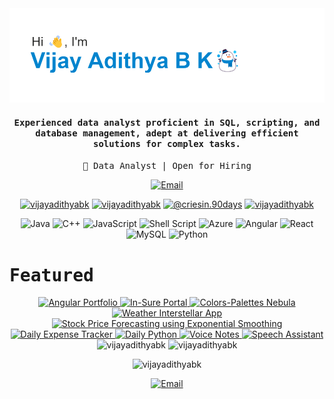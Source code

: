 <div align="center">
  <img src="https://github.com/VijayAdithyaBK/VijayAdithyaBK/blob/main/header.png" alt="banner that says I'm Vijay Adithya B K">
  <h4><samp>Experienced data analyst proficient in SQL, scripting, and database management, adept at delivering efficient solutions for complex tasks.</samp></h4>
  <p><samp>🚀 Data Analyst | Open for Hiring</samp></p>
  <p>
    <a href="mailto:vijayadithyabk@gmail.com">
      <img src="https://img.shields.io/badge/Email-vijayadithyabk%40gmail.com-red?style=for-the-badge&logo=gmail" alt="Email">
    </a>
  </p>
  <p>
    <a href="https://linkedin.com/in/vijayadithyabk" target="blank"><img src="https://raw.githubusercontent.com/rahuldkjain/github-profile-readme-generator/master/src/images/icons/Social/linked-in-alt.svg" alt="vijayadithyabk" height="30" width="40" /></a>
    <a href="https://www.leetcode.com/vijayadithyabk" target="blank"><img src="https://raw.githubusercontent.com/rahuldkjain/github-profile-readme-generator/master/src/images/icons/Social/leet-code.svg" alt="vijayadithyabk" height="30" width="40" /></a>
    <a href="https://medium.com/@criesin.90days" target="blank"><img src="https://raw.githubusercontent.com/rahuldkjain/github-profile-readme-generator/master/src/images/icons/Social/medium.svg" alt="@criesin.90days" height="30" width="40" /></a>
    <a href="https://www.hackerrank.com/vijayadithyabk" target="blank"><img src="https://raw.githubusercontent.com/rahuldkjain/github-profile-readme-generator/master/src/images/icons/Social/hackerrank.svg" alt="vijayadithyabk" height="30" width="40" /></a>
  </p>
</div>

<div align="center">
  <p>
    <img src="https://img.shields.io/badge/python-%23ED8B00.svg?style=for-the-badge&logo=openjdk&logoColor=white" alt="Java" height="30">
    <img src="https://img.shields.io/badge/c++-%2300599C.svg?style=for-the-badge&logo=c%2B%2B&logoColor=white" alt="C++" height="30">
    <img src="https://img.shields.io/badge/javascript-%23323330.svg?style=for-the-badge&logo=javascript&logoColor=%23F7DF1E" alt="JavaScript" height="30">
    <img src="https://img.shields.io/badge/shell_script-%23121011.svg?style=for-the-badge&logo=gnu-bash&logoColor=white" alt="Shell Script" height="30">
    <img src="https://img.shields.io/badge/azure-%230072C6.svg?style=for-the-badge&logo=microsoftazure&logoColor=white" alt="Azure" height="30">
    <img src="https://img.shields.io/badge/angular-%23DD0031.svg?style=for-the-badge&logo=angular&logoColor=white" alt="Angular" height="30">
    <img src="https://img.shields.io/badge/react-%2320232a.svg?style=for-the-badge&logo=react&logoColor=%2361DAFB" alt="React" height="30">
    <img src="https://img.shields.io/badge/mysql-4479A1.svg?style=for-the-badge&logo=mysql&logoColor=white" alt="MySQL" height="30">
    <img src="https://img.shields.io/badge/python-3670A0?style=for-the-badge&logo=python&logoColor=ffdd54" alt="Python" height="30">
  </p>
</div>

<h1><samp>Featured</samp></h1>
<div align="center">
  <a href="https://vijayadithyabk.github.io/AngularPortfolio/home">
    <img src="https://img.shields.io/badge/Angular%20Portfolio-Explore🪐-ff69b4?style=for-the-badge" alt="Angular Portfolio">
  </a>
  <a href="https://vijayadithyabk.github.io/Insure/">
    <img src="https://img.shields.io/badge/In--Sure%20Portal-Launch🚀-brightgreen?style=for-the-badge" alt="In-Sure Portal">
  </a>
  <a href="https://vijayadithyabk.github.io/Colors-Palletes/">
    <img src="https://img.shields.io/badge/Colors--Palettes%20Nebula-Experience💫-blue?style=for-the-badge" alt="Colors-Palettes Nebula">
  </a>
  <a href="https://vijayadithyabk.github.io/WeatherApp">
    <img src="https://img.shields.io/badge/Weather%20Interstellar%20App-View🌦️-9cf?style=for-the-badge" alt="Weather Interstellar App">
  </a>
  <a href="https://github.com/VijayAdithyaBK/StockPriceForecasting">
    <img src="https://img.shields.io/badge/Stock%20Price%20Forecasting-Discover📈-ffd700?style=for-the-badge" alt="Stock Price Forecasting using Exponential Smoothing">
  </a>
  <a href="https://github.com/VijayAdithyaBK/DailyExpenseTracker">
    <img src="https://img.shields.io/badge/Daily%20Expense%20Tracker-Check%20It%20Out🧾-orange?style=for-the-badge" alt="Daily Expense Tracker">
  </a>
  <a href="https://github.com/VijayAdithyaBK/Daily-Python">
    <img src="https://img.shields.io/badge/Daily%20Python-Explore%20Projects🐍-green?style=for-the-badge" alt="Daily Python">
  </a>
  <a href="https://github.com/VijayAdithyaBK/voice_notes">
    <img src="https://img.shields.io/badge/Voice%20Notes-Take%20Notes🎙️-red?style=for-the-badge" alt="Voice Notes">
  </a>
  <a href="https://github.com/VijayAdithyaBK/speech_assistant">
    <img src="https://img.shields.io/badge/Speech%20Assistant-Talk%20to%20Me🗣️-purple?style=for-the-badge" alt="Speech Assistant">
  </a>
</div>

<div align="center">
  <img  src="https://github-readme-stats.vercel.app/api/top-langs/?username=VijayAdithyabk&theme=default&hide_border=true&include_all_commits=true&count_private=true&layout=compact" alt="vijayadithyabk" />
  <img  src="https://github-readme-stats.vercel.app/api?username=VijayAdithyabk&theme=default&hide_border=true&include_all_commits=true&count_private=true" alt="vijayadithyabk" />
  <p><img  src="https://github-readme-streak-stats.herokuapp.com/?user=VijayAdithyabk&theme=default&hide_border=true" alt="vijayadithyabk" /></p>
</div>

<div align="center">
  <a href="mailto:vijayadithyabk@gmail.com">
    <img src="https://img.shields.io/badge/Email-vijayadithyabk%40gmail.com-red?style=for-the-badge&logo=gmail" alt="Email">
  </a>
</div>
